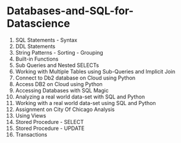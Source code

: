 # Databases-and-SQL-for-Datascience
1. SQL Statements - Syntax
2. DDL Statements
3. String Patterns - Sorting - Grouping
4. Built-in Functions
5. Sub Queries and Nested SELECTs
6. Working with Multiple Tables using Sub-Queries and Implicit Join
7. Connect to Db2 database on Cloud using Python
8. Access DB2 on Cloud using Python
9. Accessing Databases with SQL Magic
10. Analyzing a real world data-set with SQL and Python
11. Working with a real world data-set using SQL and Python
12. Assignment on City Of Chicago Analysis
13. Using Views
14. Stored Procedure - SELECT
15. Stored Procedure - UPDATE
16. Transactions
